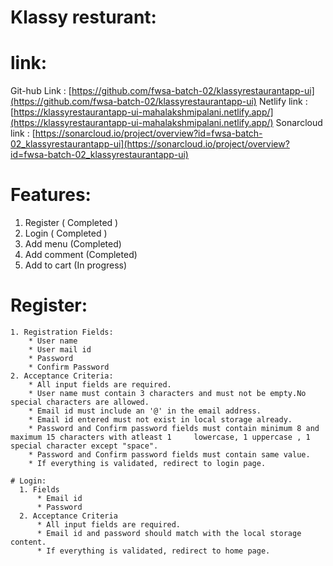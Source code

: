   # Klassy resturant:
  # link:
  Git-hub Link : [https://github.com/fwsa-batch-02/klassyrestaurantapp-ui](https://github.com/fwsa-batch-02/klassyrestaurantapp-ui)
  Netlify link : [https://klassyrestaurantapp-ui-mahalakshmipalani.netlify.app/](https://klassyrestaurantapp-ui-mahalakshmipalani.netlify.app/)
  Sonarcloud link : [https://sonarcloud.io/project/overview?id=fwsa-batch-02_klassyrestaurantapp-ui](https://sonarcloud.io/project/overview?id=fwsa-batch-02_klassyrestaurantapp-ui)
  

  # Features:
   1. Register ( Completed )
   2. Login ( Completed )
   3. Add menu (Completed)
   4. Add comment (Completed)
   5. Add to cart (In progress)

   # Register:

    1. Registration Fields:
        * User name
        * User mail id
        * Password
        * Confirm Password
    2. Acceptance Criteria:
        * All input fields are required.
        * User name must contain 3 characters and must not be empty.No special characters are allowed.
        * Email id must include an '@' in the email address.
        * Email id entered must not exist in local storage already.
        * Password and Confirm password fields must contain minimum 8 and maximum 15 characters with atleast 1     lowercase, 1 uppercase , 1 special character except "space".
        * Password and Confirm password fields must contain same value.
        * If everything is validated, redirect to login page.

    # Login:
      1. Fields
          * Email id
          * Password
      2. Acceptance Criteria
          * All input fields are required.
          * Email id and password should match with the local storage content.
          * If everything is validated, redirect to home page.


